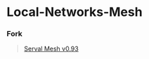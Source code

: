 # Local-Networks-Mesh

### Fork
> [Serval Mesh v0.93][1]<br>

[1]: https://github.com/servalproject/batphone